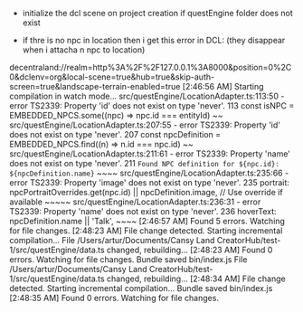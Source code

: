 - initialize the dcl scene on project creation if questEngine folder does not exist

- if thre is no npc in location then i get this error in DCL:
  (they disappear when i attacha n npc to location)

decentraland://realm=http%3A%2F%2F127.0.0.1%3A8000&position=0%2C0&dclenv=org&local-scene=true&hub=true&skip-auth-screen=true&landscape-terrain-enabled=true
[2:46:56 AM] Starting compilation in watch mode...
src/questEngine/LocationAdapter.ts:113:50 - error TS2339: Property 'id' does not exist on type 'never'. 113 const isNPC = EMBEDDED_NPCS.some((npc) => npc.id === entityId) ~~ src/questEngine/LocationAdapter.ts:207:55 - error TS2339: Property 'id' does not exist on type 'never'. 207 const npcDefinition = EMBEDDED_NPCS.find((n) => n.id === npc.id) ~~ src/questEngine/LocationAdapter.ts:211:61 - error TS2339: Property 'name' does not exist on type 'never'. 211 `Found NPC definition for ${npc.id}: ${npcDefinition.name}` ~~~~ src/questEngine/LocationAdapter.ts:235:66 - error TS2339: Property 'image' does not exist on type 'never'. 235 portrait: npcPortraitOverrides.get(npc.id) || npcDefinition.image, // Use override if available ~~~~~
src/questEngine/LocationAdapter.ts:236:31 - error TS2339: Property 'name' does not exist on type 'never'. 236 hoverText: npcDefinition.name || 'Talk', ~~~~ [2:46:57 AM] Found 5 errors. Watching for file changes.
[2:48:23 AM] File change detected. Starting incremental compilation...
File /Users/artur/Documents/Cansy Land CreatorHub/test-1/src/questEngine/data.ts changed, rebuilding...
[2:48:23 AM] Found 0 errors. Watching for file changes.
Bundle saved bin/index.js
File /Users/artur/Documents/Cansy Land CreatorHub/test-1/src/questEngine/data.ts changed, rebuilding...
[2:48:34 AM] File change detected. Starting incremental compilation...
Bundle saved bin/index.js
[2:48:35 AM] Found 0 errors. Watching for file changes.
